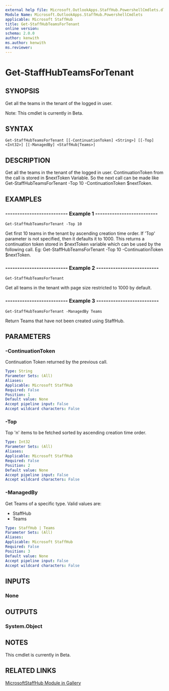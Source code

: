 ```yaml
---
external help file: Microsoft.OutlookApps.StaffHub.PowershellCmdlets.dll-Help.xml
Module Name: Microsoft.OutlookApps.StaffHub.PowershellCmdlets
applicable: Microsoft StaffHub
title: Get-StaffHubTeamsForTenant
online version: 
schema: 2.0.0
author: kenwith
ms.author: kenwith
ms.reviewer:
---
```


# Get-StaffHubTeamsForTenant

## SYNOPSIS
Get all the teams in the tenant of the logged in user.

Note: This cmdlet is currently in Beta.

## SYNTAX

```
Get-StaffHubTeamsForTenant [[-ContinuationToken] <String>] [[-Top] <Int32>] [[-ManagedBy] <StaffHub|Teams>]
```

## DESCRIPTION
Get all the teams in the tenant of the logged in user.
ContinuationToken from the call is stored in $nextToken Variable. 
So the next call can be made like Get-StaffHubTeamsForTenant -Top 10 -ContinuationToken $nextToken.

## EXAMPLES

### -------------------------- Example 1 --------------------------
```
Get-StaffHubTeamsForTenant -Top 10
```

Get first 10 teams in the tenant by ascending creation time order.
If 'Top' parameter is not specified, then it defaults it to 1000.
This returns a continuation token stored in $nextToken variable which can be used by the following call.
Eg: Get-StaffHubTeamsForTenant -Top 10 -ContinuationToken $nextToken.

### -------------------------- Example 2 --------------------------
```
Get-StaffHubTeamsForTenant
```

Get all teams in the tenant with page size restricted to 1000 by default.

### -------------------------- Example 3 --------------------------
```
Get-StaffHubTeamsForTenant -ManagedBy Teams
```

Return Teams that have not been created using StaffHub.

## PARAMETERS

### -ContinuationToken
Continuation Token returned by the previous call.

```yaml
Type: String
Parameter Sets: (All)
Aliases: 
Applicable: Microsoft StaffHub
Required: False
Position: 1
Default value: None
Accept pipeline input: False
Accept wildcard characters: False
```

### -Top
Top 'n' items to be fetched sorted by ascending creation time order.

```yaml
Type: Int32
Parameter Sets: (All)
Aliases: 
Applicable: Microsoft StaffHub
Required: False
Position: 2
Default value: None
Accept pipeline input: False
Accept wildcard characters: False
```

### -ManagedBy
Get Teams of a specific type. Valid values are:
- StaffHub
- Teams

```yaml
Type: StaffHub | Teams
Parameter Sets: (All)
Aliases: 
Applicable: Microsoft StaffHub
Required: False
Position: 3
Default value: None
Accept pipeline input: False
Accept wildcard characters: False
```

## INPUTS

### None

## OUTPUTS

### System.Object

## NOTES

This cmdlet is currently in Beta.

## RELATED LINKS

[MicrosoftStaffHub Module in Gallery](https://www.powershellgallery.com/packages/MicrosoftStaffHub/1.0.0-alpha)
